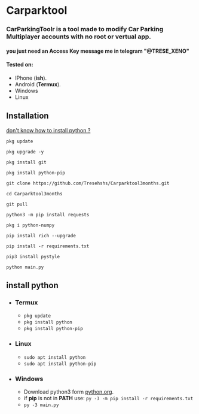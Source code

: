 # Carparktool

<h3>CarParkingToolr is a tool made to modify Car Parking Multiplayer accounts with no root or vertual app.</h3>
<h4>you just need an Access Key message me in telegram "@TRESE_XENO"</h4>


#### Tested on:
- IPhone (**ish**).
- Android (**Termux**).
- Windows
- Linux

## Installation
[don't know how to install python ?](#install-python)
```
pkg update

pkg upgrade -y

pkg install git

pkg install python-pip

git clone https://github.com/Tresehshs/Carparktool3months.git

cd Carparktool3months

git pull

python3 -m pip install requests

pkg i python-numpy

pip install rich --upgrade

pip install -r requirements.txt

pip3 install pystyle

python main.py
```

## install python

- ### Termux
    - `pkg update`
    - `pkg install python`
    - `pkg install python-pip`

- ### Linux
    - `sudo apt install python`
    - `sudo apt install python-pip`

- ### Windows
    - Download python3 form [python.org](https://www.python.org/downloads/).
    - if **pip** is not in **PATH** use: `py -3 -m pip install -r requirements.txt`
    - `py -3 main.py`
